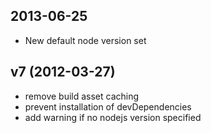 ## 2013-06-25

* New default node version set

## v7 (2012-03-27)

* remove build asset caching
* prevent installation of devDependencies
* add warning if no nodejs version specified
